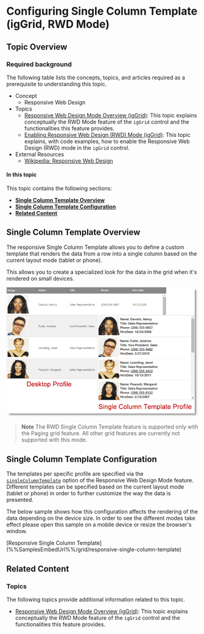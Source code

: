 ﻿<!--
|metadata|
{
    "fileName": "iggrid-responsive-web-design-mode-configuring-single-column-template",
    "controlName": "",
    "tags": []
}
|metadata|
-->

# Configuring Single Column Template (igGrid, RWD Mode)

## Topic Overview

### Required background

The following table lists the concepts, topics, and articles required as a prerequisite to understanding this topic.

- Concept
    - Responsive Web Design
- Topics
    - [Responsive Web Design Mode Overview (igGrid)](igGrid-Responsive-Web-Design-Mode-Overview.html): This topic explains conceptually the RWD Mode feature of the `igGrid` control and the functionalities this feature provides.
    - [Enabling Responsive Web Design (RWD) Mode (igGrid)](igGrid-Enabling-Responsive-Web-Design-Mode.html): This topic explains, with code examples, how to enable the Responsive Web Design (RWD) mode in the `igGrid` control.
- External Resources
    -   [Wikipedia: Responsive Web Design](http://en.wikipedia.org/wiki/Responsive_web_design)


#### In this topic

This topic contains the following sections:

-   [**Single Column Template Overview**](#overview)
-   [**Single Column Template Configuration**](#configuring)
-   [**Related Content**](#related-content)

## <a id="overview"></a> Single Column Template Overview

The responsive Single Column Template allows you to define a custom template that renders the data from a row into a single column based on the current layout mode (tablet or phone).

This allows you to create a specialized look for the data in the grid when it's rendered on small devices.

![](images/Configuring_Single_Column_Temaplte.png)

>**Note** The RWD Single Column Template feature is supported only with the Paging grid feature. All other grid features are currently not supported with this mode.

## <a id="configuring"></a> Single Column Template Configuration

The templates per specific profile are specified via the [`singleColumnTemplate`](%%jQueryApiUrl%%/ui.iggridresponsive#options:singleColumnTemplate) option of the Responsive Web Design Mode feature. 
Different templates can be specified based on the current layout mode (tablet or phone) in order to further customize the way the data is presented.

The below sample shows how this configuration affects the rendering of the data depending on the device size.
In order to see the different modes take effect please open this sample on a mobile device or resize the browser's window.

<div class="embed-sample">
   [Responsive Single Column Template](%%SamplesEmbedUrl%%/grid/responsive-single-column-template)
</div>

## <a id="related-content"></a> Related Content

### <a id="topics"></a> Topics

The following topics provide additional information related to this topic.

- [Responsive Web Design Mode Overview (igGrid)](igGrid-Responsive-Web-Design-Mode-Overview.html): This topic explains conceptually the RWD Mode feature of the `igGrid` control and the functionalities this feature provides.
